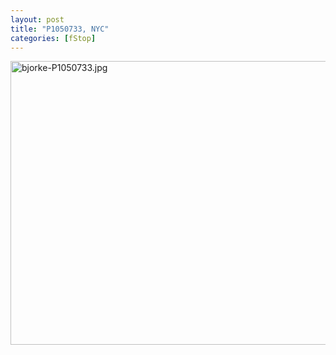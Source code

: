 ```yaml
---
layout: post
title: "P1050733, NYC"
categories: [fStop]
---
```

<img alt="bjorke-P1050733.jpg" src="http://www.botzilla.com/blog/pix2009/bjorke-P1050733.jpg" width="807" height="454" border="0" />



